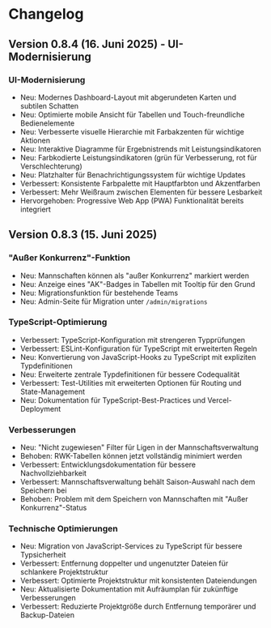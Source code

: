 # Changelog

## Version 0.8.4 (16. Juni 2025) - UI-Modernisierung

### UI-Modernisierung
- Neu: Modernes Dashboard-Layout mit abgerundeten Karten und subtilen Schatten
- Neu: Optimierte mobile Ansicht für Tabellen und Touch-freundliche Bedienelemente
- Neu: Verbesserte visuelle Hierarchie mit Farbakzenten für wichtige Aktionen
- Neu: Interaktive Diagramme für Ergebnistrends mit Leistungsindikatoren
- Neu: Farbkodierte Leistungsindikatoren (grün für Verbesserung, rot für Verschlechterung)
- Neu: Platzhalter für Benachrichtigungssystem für wichtige Updates
- Verbessert: Konsistente Farbpalette mit Hauptfarbton und Akzentfarben
- Verbessert: Mehr Weißraum zwischen Elementen für bessere Lesbarkeit
- Hervorgehoben: Progressive Web App (PWA) Funktionalität bereits integriert

## Version 0.8.3 (15. Juni 2025)

### "Außer Konkurrenz"-Funktion
- Neu: Mannschaften können als "außer Konkurrenz" markiert werden
- Neu: Anzeige eines "AK"-Badges in Tabellen mit Tooltip für den Grund
- Neu: Migrationsfunktion für bestehende Teams
- Neu: Admin-Seite für Migration unter `/admin/migrations`

### TypeScript-Optimierung
- Verbessert: TypeScript-Konfiguration mit strengeren Typprüfungen
- Verbessert: ESLint-Konfiguration für TypeScript mit erweiterten Regeln
- Neu: Konvertierung von JavaScript-Hooks zu TypeScript mit expliziten Typdefinitionen
- Neu: Erweiterte zentrale Typdefinitionen für bessere Codequalität
- Verbessert: Test-Utilities mit erweiterten Optionen für Routing und State-Management
- Neu: Dokumentation für TypeScript-Best-Practices und Vercel-Deployment

### Verbesserungen
- Neu: "Nicht zugewiesen" Filter für Ligen in der Mannschaftsverwaltung
- Behoben: RWK-Tabellen können jetzt vollständig minimiert werden
- Verbessert: Entwicklungsdokumentation für bessere Nachvollziehbarkeit
- Verbessert: Mannschaftsverwaltung behält Saison-Auswahl nach dem Speichern bei
- Behoben: Problem mit dem Speichern von Mannschaften mit "Außer Konkurrenz"-Status

### Technische Optimierungen
- Neu: Migration von JavaScript-Services zu TypeScript für bessere Typsicherheit
- Verbessert: Entfernung doppelter und ungenutzter Dateien für schlankere Projektstruktur
- Verbessert: Optimierte Projektstruktur mit konsistenten Dateiendungen
- Neu: Aktualisierte Dokumentation mit Aufräumplan für zukünftige Verbesserungen
- Verbessert: Reduzierte Projektgröße durch Entfernung temporärer und Backup-Dateien